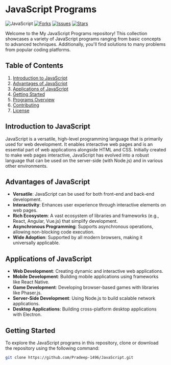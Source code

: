 # JavaScript Programs

![JavaScript](https://img.shields.io/badge/javascript-%23323330.svg?style=for-the-badge&logo=javascript&logoColor=%23F7DF1E) 
[![Forks](https://img.shields.io/github/forks/Pradeep-1496/JavaScript?style=social)](https://github.com/Pradeep-1496/JavaScript/fork)
[![Issues](https://img.shields.io/github/issues/Pradeep-1496/JavaScript)](https://github.com/Pradeep-1496/JavaScript/issues)
[![Stars](https://img.shields.io/github/stars/Pradeep-1496/JavaScript?style=social)](https://github.com/Pradeep-1496/JavaScript/stargazers)


Welcome to the My JavaScript Programs repository! This collection showcases a variety of JavaScript programs ranging from basic concepts to advanced techniques. Additionally, you'll find solutions to many problems from popular coding platforms.

## Table of Contents

1. [Introduction to JavaScript](#introduction-to-javascript)
2. [Advantages of JavaScript](#advantages-of-javascript)
3. [Applications of JavaScript](#applications-of-javascript)
4. [Getting Started](#getting-started)
5. [Programs Overview](#programs-overview)
6. [Contributing](#contributing)
7. [License](#license)

## Introduction to JavaScript

JavaScript is a versatile, high-level programming language that is primarily used for web development. It enables interactive web pages and is an essential part of web applications alongside HTML and CSS. Initially created to make web pages interactive, JavaScript has evolved into a robust language that can be used on the server-side (with Node.js) and in various other environments.

## Advantages of JavaScript

- **Versatile**: JavaScript can be used for both front-end and back-end development.
- **Interactivity**: Enhances user experience through interactive elements on web pages.
- **Rich Ecosystem**: A vast ecosystem of libraries and frameworks (e.g., React, Angular, Vue.js) that simplify development.
- **Asynchronous Programming**: Supports asynchronous operations, allowing non-blocking code execution.
- **Wide Adoption**: Supported by all modern browsers, making it universally applicable.

## Applications of JavaScript

- **Web Development**: Creating dynamic and interactive web applications.
- **Mobile Development**: Building mobile applications using frameworks like React Native.
- **Game Development**: Developing browser-based games with libraries like Phaser.js.
- **Server-Side Development**: Using Node.js to build scalable network applications.
- **Desktop Applications**: Building cross-platform desktop applications with Electron.

## Getting Started

To explore the JavaScript programs in this repository, clone or download the repository using the following command:

```bash
git clone https://github.com/Pradeep-1496/JavaScript.git

